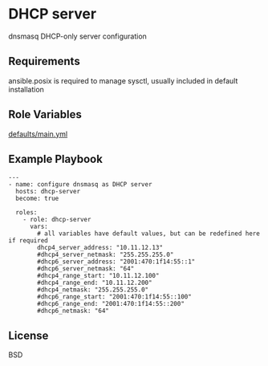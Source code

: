 DHCP server
=========

dnsmasq DHCP-only server configuration

Requirements
------------

ansible.posix is required to manage sysctl, usually included in default installation

Role Variables
--------------

[defaults/main.yml](defaults/main.yml)


Example Playbook
----------------
```
---
- name: configure dnsmasq as DHCP server
  hosts: dhcp-server
  become: true

  roles:
    - role: dhcp-server
      vars:
        # all variables have default values, but can be redefined here if required
        dhcp4_server_address: "10.11.12.13"
        #dhcp4_server_netmask: "255.255.255.0"
        #dhcp6_server_address: "2001:470:1f14:55::1"
        #dhcp6_server_netmask: "64"
        #dhcp4_range_start: "10.11.12.100"
        #dhcp4_range_end: "10.11.12.200"
        #dhcp4_netmask: "255.255.255.0"
        #dhcp6_range_start: "2001:470:1f14:55::100"
        #dhcp6_range_end: "2001:470:1f14:55::200"
        #dhcp6_netmask: "64"
```

License
-------

BSD

